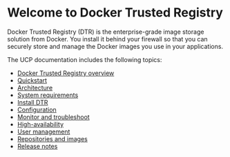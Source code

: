 <!--[metadata]>
+++
title = "Docker Trusted Registry"
description = "Docker Trusted Registry"
keywords = ["docker, documentation, about, technology, understanding, enterprise, hub,  registry"]
[menu.main]
identifier="workw_dtr"
weight=-65
+++
<![end-metadata]-->

# Welcome to Docker Trusted Registry

Docker Trusted Registry (DTR) is the enterprise-grade image storage solution
from Docker. You install it behind your firewall so that you can securely store
and manage the Docker images you use in your applications.

The UCP documentation includes the following topics:

* [Docker Trusted Registry overview](overview.md)
* [Quickstart](quick-start.md)
* [Architecture](architecture.md)
* [System requirements](install/system-requirements.md)
* [Install DTR](install/install-dtr.md)
* [Configuration](configure/configuration.md)
* [Monitor and troubleshoot](monitor-troubleshoot/monitor.md)
* [High-availability](high-availability/high-availability.md)
* [User management](user-management/permission-levels.md)
* [Repositories and images](repos-and-images/create-repo.md)
* [Release notes](release-notes/release-notes.md)
